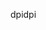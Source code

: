 <span data-ttu-id="92f21-101">dpi</span><span class="sxs-lookup"><span data-stu-id="92f21-101">dpi</span></span>